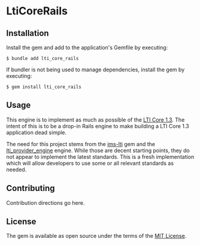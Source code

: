# LtiCoreRails

## Installation

Install the gem and add to the application's Gemfile by executing:

    $ bundle add lti_core_rails

If bundler is not being used to manage dependencies, install the gem by executing:

    $ gem install lti_core_rails

## Usage

This engine is to implement as much as possible of the [LTI Core 1.3](https://www.imsglobal.org/spec/lti/v1p3/). The intent of this is to be a drop-in Rails engine to make building a LTI Core 1.3 application dead simple.

The need for this project stems from the [ims-lti](https://github.com/instructure/ims-lti) gem and the [lti_provider_engine](https://github.com/instructure/lti_provider_engine) engine. While those are decent starting points, they do not appear to implement the latest standards. This is a fresh implementation which will allow developers to use some or all relevant standards as needed.

## Contributing
Contribution directions go here.

## License
The gem is available as open source under the terms of the [MIT License](https://opensource.org/licenses/MIT).
